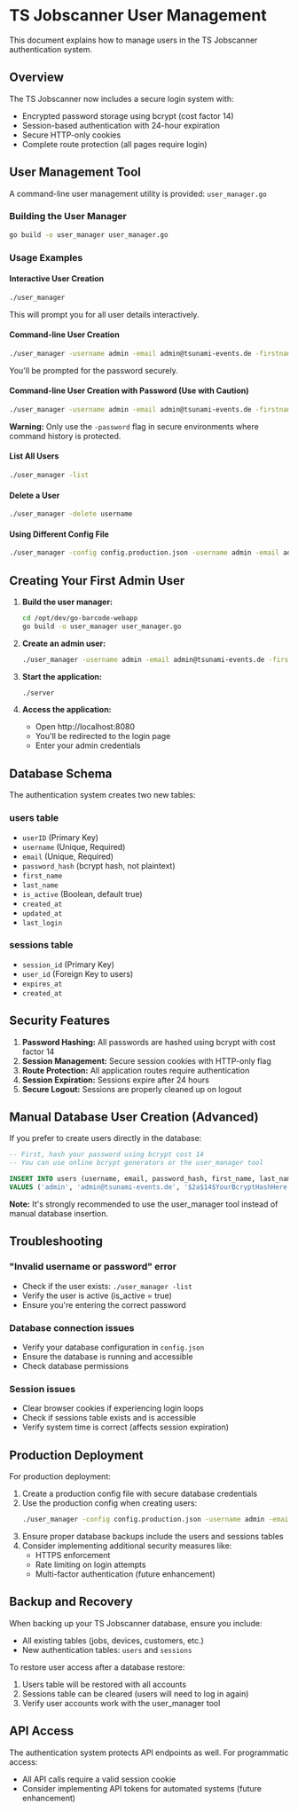 # TS Jobscanner User Management

This document explains how to manage users in the TS Jobscanner authentication system.

## Overview

The TS Jobscanner now includes a secure login system with:
- Encrypted password storage using bcrypt (cost factor 14)
- Session-based authentication with 24-hour expiration
- Secure HTTP-only cookies
- Complete route protection (all pages require login)

## User Management Tool

A command-line user management utility is provided: `user_manager.go`

### Building the User Manager

```bash
go build -o user_manager user_manager.go
```

### Usage Examples

#### Interactive User Creation
```bash
./user_manager
```
This will prompt you for all user details interactively.

#### Command-line User Creation
```bash
./user_manager -username admin -email admin@tsunami-events.de -firstname Admin -lastname User
```
You'll be prompted for the password securely.

#### Command-line User Creation with Password (Use with Caution)
```bash
./user_manager -username admin -email admin@tsunami-events.de -firstname Admin -lastname User -password "your_secure_password"
```
**Warning:** Only use the `-password` flag in secure environments where command history is protected.

#### List All Users
```bash
./user_manager -list
```

#### Delete a User
```bash
./user_manager -delete username
```

#### Using Different Config File
```bash
./user_manager -config config.production.json -username admin -email admin@example.com
```

## Creating Your First Admin User

1. **Build the user manager:**
   ```bash
   cd /opt/dev/go-barcode-webapp
   go build -o user_manager user_manager.go
   ```

2. **Create an admin user:**
   ```bash
   ./user_manager -username admin -email admin@tsunami-events.de -firstname Admin -lastname User -password "admin123"
   ```
   
3. **Start the application:**
   ```bash
   ./server
   ```

5. **Access the application:**
   - Open http://localhost:8080
   - You'll be redirected to the login page
   - Enter your admin credentials

## Database Schema

The authentication system creates two new tables:

### users table
- `userID` (Primary Key)
- `username` (Unique, Required)
- `email` (Unique, Required)
- `password_hash` (bcrypt hash, not plaintext)
- `first_name`
- `last_name`
- `is_active` (Boolean, default true)
- `created_at`
- `updated_at`
- `last_login`

### sessions table
- `session_id` (Primary Key)
- `user_id` (Foreign Key to users)
- `expires_at`
- `created_at`

## Security Features

1. **Password Hashing:** All passwords are hashed using bcrypt with cost factor 14
2. **Session Management:** Secure session cookies with HTTP-only flag
3. **Route Protection:** All application routes require authentication
4. **Session Expiration:** Sessions expire after 24 hours
5. **Secure Logout:** Sessions are properly cleaned up on logout

## Manual Database User Creation (Advanced)

If you prefer to create users directly in the database:

```sql
-- First, hash your password using bcrypt cost 14
-- You can use online bcrypt generators or the user_manager tool

INSERT INTO users (username, email, password_hash, first_name, last_name, is_active, created_at, updated_at) 
VALUES ('admin', 'admin@tsunami-events.de', '$2a$14$YourBcryptHashHere', 'Admin', 'User', true, NOW(), NOW());
```

**Note:** It's strongly recommended to use the user_manager tool instead of manual database insertion.

## Troubleshooting

### "Invalid username or password" error
- Check if the user exists: `./user_manager -list`
- Verify the user is active (is_active = true)
- Ensure you're entering the correct password

### Database connection issues
- Verify your database configuration in `config.json`
- Ensure the database is running and accessible
- Check database permissions

### Session issues
- Clear browser cookies if experiencing login loops
- Check if sessions table exists and is accessible
- Verify system time is correct (affects session expiration)

## Production Deployment

For production deployment:

1. Create a production config file with secure database credentials
2. Use the production config when creating users:
   ```bash
   ./user_manager -config config.production.json -username admin -email admin@yourdomain.com
   ```
3. Ensure proper database backups include the users and sessions tables
4. Consider implementing additional security measures like:
   - HTTPS enforcement
   - Rate limiting on login attempts
   - Multi-factor authentication (future enhancement)

## Backup and Recovery

When backing up your TS Jobscanner database, ensure you include:
- All existing tables (jobs, devices, customers, etc.)
- New authentication tables: `users` and `sessions`

To restore user access after a database restore:
1. Users table will be restored with all accounts
2. Sessions table can be cleared (users will need to log in again)
3. Verify user accounts work with the user_manager tool

## API Access

The authentication system protects API endpoints as well. For programmatic access:
- All API calls require a valid session cookie
- Consider implementing API tokens for automated systems (future enhancement)
